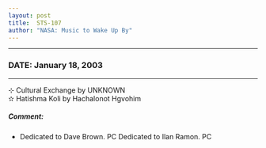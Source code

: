 ```yaml
---
layout: post
title:  STS-107
author: "NASA: Music to Wake Up By"
---
```


----
### DATE: January 18, 2003
----
⊹ Cultural Exchange by UNKNOWN  &nbsp;<br />✫ Hatishma Koli by Hachalonot Hgvohim

##### Comment:
* Dedicated to Dave Brown. PC
Dedicated to Ilan Ramon. PC
